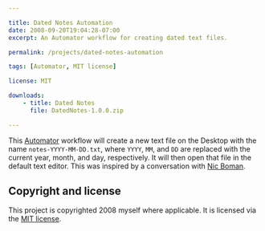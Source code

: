 ```yaml
---

title: Dated Notes Automation
date: 2008-09-20T19:04:28-07:00
excerpt: An Automator workflow for creating dated text files.

permalink: /projects/dated-notes-automation

tags: [Automator, MIT license]

license: MIT

downloads:
    - title: Dated Notes
      file: DatedNotes-1.0.0.zip

---
```


This [Automator][1] workflow will create a new text file on the Desktop with the name `notes-YYYY-MM-DD.txt`, where `YYYY`, `MM`, and `DD` are replaced with the current year, month, and day, respectively. It will then open that file in the default text editor. This was inspired by a conversation with [Nic Boman][2].

## Copyright and license

This project is copyrighted 2008 myself where applicable. It is licensed via the [MIT license][1].

[1]: http://support.apple.com/kb/ht2488 "Mac 101: Automator"
[2]: http://nycomm.net/ "Nic’s website"
